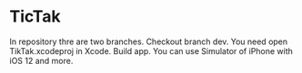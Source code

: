 # TicTak
In repository thre are two branches.
Checkout branch dev.
You need open TikTak.xcodeproj in Xcode.
Build app.
You can use Simulator of iPhone with iOS 12 and more.
